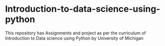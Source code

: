# Introduction-to-data-science-using-python
This repository has Assignments and project as per the curriculum of Introduction to Data science using Python by University of Michigan    
